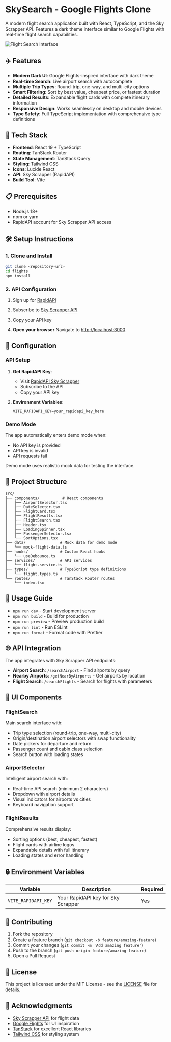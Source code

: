 # SkySearch - Google Flights Clone

A modern flight search application built with React, TypeScript, and the Sky Scrapper API. Features a dark theme interface similar to Google Flights with real-time flight search capabilities.

![Flight Search Interface](https://via.placeholder.com/800x400/1f2937/ffffff?text=SkySearch+Flight+Interface)

## ✈️ Features

- **Modern Dark UI**: Google Flights-inspired interface with dark theme
- **Real-time Search**: Live airport search with autocomplete
- **Multiple Trip Types**: Round-trip, one-way, and multi-city options
- **Smart Filtering**: Sort by best value, cheapest price, or fastest duration
- **Detailed Results**: Expandable flight cards with complete itinerary information
- **Responsive Design**: Works seamlessly on desktop and mobile devices
- **Type Safety**: Full TypeScript implementation with comprehensive type definitions

## 🚀 Tech Stack

- **Frontend**: React 19 + TypeScript
- **Routing**: TanStack Router
- **State Management**: TanStack Query
- **Styling**: Tailwind CSS
- **Icons**: Lucide React
- **API**: Sky Scrapper (RapidAPI)
- **Build Tool**: Vite

## 📋 Prerequisites

- Node.js 18+ 
- npm or yarn
- RapidAPI account for Sky Scrapper API access

## 🛠️ Setup Instructions

### 1. Clone and Install

```bash
git clone <repository-url>
cd flights
npm install
```

### 2. API Configuration

1. Sign up for [RapidAPI](https://rapidapi.com/)
2. Subscribe to [Sky Scrapper API](https://rapidapi.com/apiheya/api/sky-scrapper)
3. Copy your API key

5. **Open your browser**
   Navigate to [http://localhost:3000](http://localhost:3000)

## 🔧 Configuration

### API Setup

1. **Get RapidAPI Key**:
   - Visit [RapidAPI Sky Scrapper](https://rapidapi.com/apiheya/api/sky-scrapper)
   - Subscribe to the API
   - Copy your API key

2. **Environment Variables**:
   ```env
   VITE_RAPIDAPI_KEY=your_rapidapi_key_here
   ```

### Demo Mode

The app automatically enters demo mode when:
- No API key is provided
- API key is invalid
- API requests fail

Demo mode uses realistic mock data for testing the interface.

## 📁 Project Structure

```
src/
├── components/          # React components
│   ├── AirportSelector.tsx
│   ├── DateSelector.tsx
│   ├── FlightCard.tsx
│   ├── FlightResults.tsx
│   ├── FlightSearch.tsx
│   ├── Header.tsx
│   ├── LoadingSpinner.tsx
│   ├── PassengerSelector.tsx
│   └── SortOptions.tsx
├── data/               # Mock data for demo mode
│   └── mock-flight-data.ts
├── hooks/              # Custom React hooks
│   └── useDebounce.ts
├── services/           # API services
│   └── flight.service.ts
├── types/              # TypeScript type definitions
│   └── flight.types.ts
└── routes/             # TanStack Router routes
    └── index.tsx
```

## 🎯 Usage Guide

- `npm run dev` - Start development server
- `npm run build` - Build for production
- `npm run preview` - Preview production build
- `npm run lint` - Run ESLint
- `npm run format` - Format code with Prettier

## 🌐 API Integration

The app integrates with Sky Scrapper API endpoints:

- **Airport Search**: `/searchAirport` - Find airports by query
- **Nearby Airports**: `/getNearByAirports` - Get airports by location
- **Flight Search**: `/searchFlights` - Search for flights with parameters

## 🎨 UI Components

### FlightSearch
Main search interface with:
- Trip type selection (round-trip, one-way, multi-city)
- Origin/destination airport selectors with swap functionality
- Date pickers for departure and return
- Passenger count and cabin class selection
- Search button with loading states

### AirportSelector
Intelligent airport search with:
- Real-time API search (minimum 2 characters)
- Dropdown with airport details
- Visual indicators for airports vs cities
- Keyboard navigation support

### FlightResults
Comprehensive results display:
- Sorting options (best, cheapest, fastest)
- Flight cards with airline logos
- Expandable details with full itinerary
- Loading states and error handling

## 🔒 Environment Variables

| Variable | Description | Required |
|----------|-------------|----------|
| `VITE_RAPIDAPI_KEY` | Your RapidAPI key for Sky Scrapper | Yes |

## 🤝 Contributing

1. Fork the repository
2. Create a feature branch (`git checkout -b feature/amazing-feature`)
3. Commit your changes (`git commit -m 'Add amazing feature'`)
4. Push to the branch (`git push origin feature/amazing-feature`)
5. Open a Pull Request

## 📝 License

This project is licensed under the MIT License - see the [LICENSE](LICENSE) file for details.

## 🙏 Acknowledgments

- [Sky Scrapper API](https://rapidapi.com/apiheya/api/sky-scrapper) for flight data
- [Google Flights](https://flights.google.com) for UI inspiration
- [TanStack](https://tanstack.com/) for excellent React libraries
- [Tailwind CSS](https://tailwindcss.com/) for styling system
